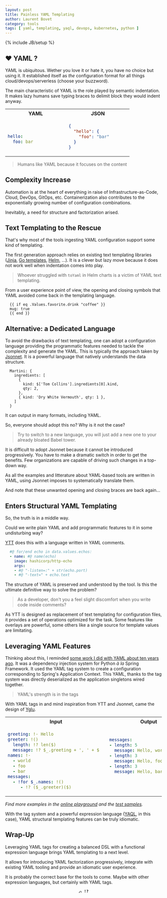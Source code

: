 ```yaml
---
layout: post
title: Painless YAML Templating
author: Laurent Bovet
category: tools
tags: [ yaml, templating, yaql, devops, kubernetes, python ]
---
```

{% include JB/setup %}

## ❤️ YAML ?

YAML is ubiquitous. Wether you love it or hate it, you have no choice but using it. It established itself as _the_ configuration format for all things cloud/devops/serverless (choose your buzzword).

The main characteristic of YAML is the role played by semantic indentation. It makes lazy humans save typing braces to delimit block they would indent anyway.

<table>
<tr><th>YAML</th><th>JSON</th></tr>
<tr>
<td>

```yaml

hello:
  foo: bar            


```
</td>
<td>

```json
{
  "hello": {
    "foo": "bar"       
  }
}
```
</td>
</tr>
</table>
    
> Humans like YAML because it focuses on the content

## Complexity Increase

Automation is at the heart of everything in raise of Infrastructure-as-Code, Cloud, DevOps, GitOps, etc. 
Containerization also contributes to the exponentially growing number of configuration combinations.

Inevitably, a need for structure and factorization arised.

## Text Templating to the Rescue

That's why most of the tools ingesting YAML configuration support some kind of templating.

The first generation approach relies on existing text templating libraries ([Jinja](http://jinja.palletsprojects.com/), [Go templates](https://golang.org/pkg/text/template/), [Helm](https://helm.sh/docs/chart_template_guide/), ...).
It is a clever but lazy move because it does not work well when indentation comes into play.

> Whoever struggled with `toYaml` in Helm charts is a victim of YAML text templating.

From a user experience point of view, the opening and closing symbols that YAML avoided come back in the templating language. 

```helm
  {{ if eq .Values.favorite.drink "coffee" }}
  mug: true
  {{ end }}
```

## Alternative: a Dedicated Language

To avoid the drawbacks of text templating, one can adopt a configuration language providing the programmatic features needed to tackle the complexity and generate the YAML. This is typically the approach taken by [Jsonnet](https://jsonnet.org/). It is a powerful language that natively understands the data structure.

```jsonnet
  Martini: {
    ingredients: [
      {
        kind: $['Tom Collins'].ingredients[0].kind,
        qty: 2,
      },
      { kind: 'Dry White Vermouth', qty: 1 },
    ]
  }
```

It can output in many formats, including YAML. 

So, everyone should adopt this no? Why is it not the case?

> Try to switch to a new language, you will just add a new one to your already bloated Babel tower.

It is difficult to adopt Jsonnet because it cannot be introduced progressively. You have to make a dramatic switch in order to get the benefits. Few organizations are capable of driving such changes in a top-down way.

As all the examples and litterature about YAML-based tools are written in YAML, using Jsonnet imposes to systematically translate them.

And note that these unwanted opening and closing braces are back again...

## Enters Structural YAML Templating

So, the truth is in a middle way.

Could we write plain YAML and add programmatic features to it in some undisturbing way?

[YTT](https://get-ytt.io/) does this with a language written in YAML comments.

```yaml
  #@ for/end echo in data.values.echos:
  - name: #@ name(echo)
    image: hashicorp/http-echo
    args:
    - #@ "-listen=:" + str(echo.port)
    - #@ "-text=" + echo.text
```

The structure of YAML is preserved and understood by the tool.
Is this the ultimate definitive way to solve the problem? 

> As a developer, don't you a feel slight discomfort when you write code inside comments?

As YTT is designed as replacement of text templating for configuration files, it provides a set of operations optimized for the task. Some features like overlays are powerful, some others like a single source for template values are limitating.

## Leveraging YAML Features

Thinking about this, I reminded [some work I did with YAML about ten years ago](https://github.com/wfrog/wfrog/tree/master/wfcommon/config). It was a dependency injection system for Python _à la_ Spring Framework. It used the YAML tag system to create a configuration corresponding to Spring's Application Context. This YAML, thanks to the tag system was directly deserialized as the application singletons wired together.

> YAML's strength is in the tags

With YAML tags in and mind inspiration from YTT and Jsonnet, came the design of [Yglu](https://yglu.io).

<table>
<tr><th>Input</th><th>Output</th></tr>
<tr>
<td>

```yaml
greeting: !- Hello
greeter: !()
  length: !? len($)
  message: !? $_.greeting + ', ' + $  
names: !-
  - world
  - foo
  - bar
messages:
  - !for $_.names: !()
     - !? ($_.greeter)($)          
```
</td>
<td>

```yaml
messages:
- length: 5
  message: Hello, world        
- length: 3
  message: Hello, foo
- length: 3
  message: Hello, bar




```
</td>
</tr>
</table>

_Find more examples in the [online playground](https://yglu.io) and the [test samples](https://github.com/lbovet/yglu/tree/master/tests/samples)._

With the tag system and a powerful expression language ([YAQL](http://yaql.readthedocs.io/), in this case), YAML structural templating features can be truly idiomatic.

## Wrap-Up

Leveraging YAML tags for creating a balanced DSL with a functional expression language brings YAML templating to a next level. 

It allows for introducing YAML factorization progressively, integrate with existing YAML tooling and provide an idiomatic user experience.

It is probably the correct base for the tools to come. Maybe with other expression languages, but certainly with YAML tags.

<p align=center>
<code>ᕄ <b>!?</b></code>
<p>